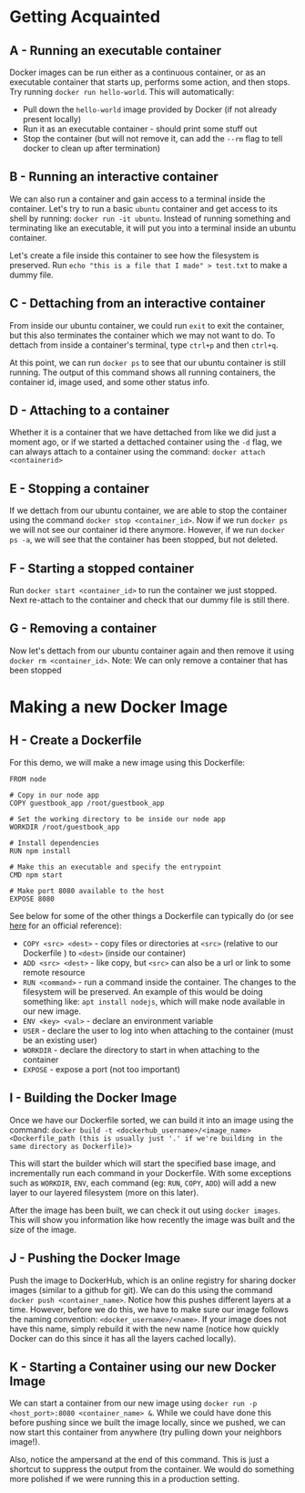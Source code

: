 # Getting Acquainted
## A - Running an executable container
Docker images can be run either as a continuous container, or as an executable container that starts up, performs some action, and then stops. Try running `docker run hello-world`. This will automatically:
* Pull down the `hello-world` image provided by Docker (if not already present locally)
* Run it as an executable container - should print some stuff out
* Stop the container (but will not remove it, can add the `--rm` flag to tell docker to clean up after termination)

## B - Running an interactive container
We can also run a container and gain access to a terminal inside the container. Let's try to run a basic `ubuntu` container and get access to its shell by running: `docker run -it ubuntu`. Instead of running something and terminating like an executable, it will put you into a terminal inside an ubuntu container.

Let's create a file inside this container to see how the filesystem is preserved. Run `echo "this is a file that I made" > test.txt` to make a dummy file.

## C - Dettaching from an interactive container
From inside our ubuntu container, we could run `exit` to exit the container, but this also terminates the container which we may not want to do. To dettach from inside a container's terminal, type `ctrl+p` and then `ctrl+q`.

At this point, we can run `docker ps` to see that our ubuntu container is still running. The output of this command shows all running containers, the container id, image used, and some other status info.

## D - Attaching to a container
Whether it is a container that we have dettached from like we did just a moment ago, or if we started a dettached container using the `-d` flag, we can always attach to a container using the command: `docker attach <containerid>`

## E - Stopping a container
If we dettach from our ubuntu container, we are able to stop the container using the command `docker stop <container_id>`. Now if we run `docker ps` we will not see our container id there anymore. However, if we run `docker ps -a`, we will see that the container has been stopped, but not deleted.

## F - Starting a stopped container
Run `docker start <container_id>` to run the container we just stopped. Next re-attach to the container and check that our dummy file is still there.

## G - Removing a container
Now let's dettach from our ubuntu container again and then remove it using `docker rm <container_id>`. Note: We can only remove a container that has been stopped


# Making a new Docker Image
## H - Create a Dockerfile
For this demo, we will make a new image using this Dockerfile:
```
FROM node

# Copy in our node app
COPY guestbook_app /root/guestbook_app

# Set the working directory to be inside our node app
WORKDIR /root/guestbook_app

# Install dependencies
RUN npm install

# Make this an executable and specify the entrypoint
CMD npm start

# Make port 8080 available to the host
EXPOSE 8080
```

See below for some of the other things a Dockerfile can typically do (or see [here](https://docs.docker.com/engine/reference/builder/) for an official reference):
* `COPY <src> <dest>` - copy files or directories at `<src>` (relative to our Dockerfile ) to `<dest>` (inside our container)
* `ADD <src> <dest>` - like copy, but `<src>` can also be a url or link to some remote resource
* `RUN <command>` - run a command inside the container. The changes to the filesystem will be preserved. An example of this would be doing something like: `apt install nodejs`, which will make node available in our new image.
* `ENV <key> <val>` - declare an environment variable
* `USER` - declare the user to log into when attaching to the container (must be an existing user)
* `WORKDIR` - declare the directory to start in when attaching to the container
* `EXPOSE` - expose a port (not too important)


## I - Building the Docker Image
Once we have our Dockerfile sorted, we can build it into an image using the command: `docker build -t <dockerhub_username>/<image_name> <Dockerfile_path (this is usually just '.' if we're building in the same directory as Dockerfile)>`

This will start the builder which will start the specified base image, and incrementally run each command in your Dockerfile. With some exceptions such as `WORKDIR`, `ENV`, each command (eg: `RUN`, `COPY`, `ADD`) will add a new layer to our layered filesystem (more on this later).

After the image has been built, we can check it out using `docker images`. This will show you information like how recently the image was built and the size of the image.

## J - Pushing the Docker Image
Push the image to DockerHub, which is an online registry for sharing docker images (similar to a github for git). We can do this using the command `docker push <container_name>`. Notice how this pushes different layers at a time. However, before we do this, we have to make sure our image follows the naming convention: `<docker_username>/<name>`. If your image does not have this name, simply rebuild it with the new name (notice how quickly Docker can do this since it has all the layers cached locally).

## K - Starting a Container using our new Docker Image
We can start a container from our new image using  `docker run -p <host_port>:8080 <container_name> &`. While we could have done this before pushing since we built the image locally, since we pushed, we can now start this container from anywhere (try pulling down your neighbors image!). 

Also, notice the ampersand at the end of this command. This is just a shortcut to suppress the output from the container. We would do something more polished if we were running this in a production setting.

